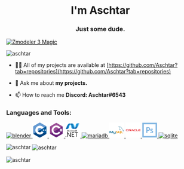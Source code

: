 <h1 align="center">I'm Aschtar</h1>
<h3 align="center">Just some dude.</h3>

<a href="https://imgur.com/5bir9KX"><img src="https://i.imgur.com/5bir9KX.mp4" title="Zmodeler 3 Magic" /></a>

<p align="left"> <img src="https://komarev.com/ghpvc/?username=aschtar&label=Profile%20views&color=0e75b6&style=flat" alt="aschtar" /> </p>

- 👨‍💻 All of my projects are available at [https://github.com/Aschtar?tab=repositories](https://github.com/Aschtar?tab=repositories)

- 💬 Ask me about **my projects.**

- 📫 How to reach me **Discord: Aschtar#6543**


<h3 align="left">Languages and Tools:</h3>
<p align="left"> <a href="https://www.blender.org/" target="_blank" rel="noreferrer"> <img src="https://download.blender.org/branding/community/blender_community_badge_white.svg" alt="blender" width="40" height="40"/> </a> <a href="https://www.w3schools.com/cpp/" target="_blank" rel="noreferrer"> <img src="https://raw.githubusercontent.com/devicons/devicon/master/icons/cplusplus/cplusplus-original.svg" alt="cplusplus" width="40" height="40"/> </a> <a href="https://www.w3schools.com/cs/" target="_blank" rel="noreferrer"> <img src="https://raw.githubusercontent.com/devicons/devicon/master/icons/csharp/csharp-original.svg" alt="csharp" width="40" height="40"/> </a> <a href="https://dotnet.microsoft.com/" target="_blank" rel="noreferrer"> <img src="https://raw.githubusercontent.com/devicons/devicon/master/icons/dot-net/dot-net-original-wordmark.svg" alt="dotnet" width="40" height="40"/> </a> <a href="https://mariadb.org/" target="_blank" rel="noreferrer"> <img src="https://www.vectorlogo.zone/logos/mariadb/mariadb-icon.svg" alt="mariadb" width="40" height="40"/> </a> <a href="https://www.mysql.com/" target="_blank" rel="noreferrer"> <img src="https://raw.githubusercontent.com/devicons/devicon/master/icons/mysql/mysql-original-wordmark.svg" alt="mysql" width="40" height="40"/> </a> <a href="https://www.oracle.com/" target="_blank" rel="noreferrer"> <img src="https://raw.githubusercontent.com/devicons/devicon/master/icons/oracle/oracle-original.svg" alt="oracle" width="40" height="40"/> </a> <a href="https://www.photoshop.com/en" target="_blank" rel="noreferrer"> <img src="https://raw.githubusercontent.com/devicons/devicon/master/icons/photoshop/photoshop-line.svg" alt="photoshop" width="40" height="40"/> </a> <a href="https://www.sqlite.org/" target="_blank" rel="noreferrer"> <img src="https://www.vectorlogo.zone/logos/sqlite/sqlite-icon.svg" alt="sqlite" width="40" height="40"/> </a> </p>

<p><img align="left" src="https://github-readme-stats.vercel.app/api/top-langs?username=aschtar&show_icons=true&locale=en&layout=compact" alt="aschtar" /></p>

<p>&nbsp;<img align="center" src="https://github-readme-stats.vercel.app/api?username=aschtar&show_icons=true&locale=en" alt="aschtar" /></p>

<p><img align="center" src="https://github-readme-streak-stats.herokuapp.com/?user=aschtar&" alt="aschtar" /></p>
